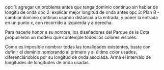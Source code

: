 opc 1: agregar un problema antes que tenga dominio continuo sin hablar de longitu de onda
opc 2: explicar mejor longitud de onda antes 
opc 3: Plan B - cambiar dominio continuo usando distancia a la entrada, y poner la entrada en un punto x, con recorrido a izquierda y a derecha. 

Para hacerle honor a su nombre, los diseñadores del Parque de la Cota propusieron un modelo que contemple todos los colores visibles. 

Como es imposible nombrar todas las tonalidades existentes, basta con definir el dominio nombrando al primero y al último color usados, diferenciándolos por su longitud de onda asociada. 
Armá el intervalo de longitudes de longitudes de onda usadas.